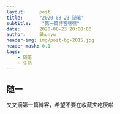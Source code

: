 ```yaml
---
layout:     post
title:      "2020-08-23 随笔"
subtitle:    "第一篇博客嘿嘿"
date:       2020-08-23 20:00:00
author:     Shunyu
header-img: img/post-bg-2015.jpg
header-mask: 0.1
tags:
    - 随笔
    - 生活
---
```






## 随一

又又滴第一篇博客，希望不要在收藏夹吃灰啦
